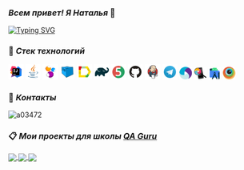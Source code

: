 ### ***Всем привет! Я Наталья*** 👋

[![Typing SVG](https://readme-typing-svg.herokuapp.com?color=D15892&lines=QA+engineer)](https://git.io/typing-svg)

### :wrench: ***Стек технологий***
<p>
<img width="6%" title="IntelliJ IDEA" src="img/idea.svg">
<img width="6%" title="Java" src="img/java.svg">
<img width="6%" title="Selenide" src="img/selenide.svg">
<img width="6%" title="Selenoid" src="img/selenoid.svg">
<img width="6%" title="Allure Report" src="img/allureReport.svg">
<img width="6%" title="Gradle" src="img/gradle.svg">
<img width="6%" title="JUnit5" src="img/junit5.svg">
<img width="6%" title="GitHub" src="img/github.svg">
<img width="6%" title="Jenkins" src="img/jenkins.svg">
<img width="6%" title="Telegram" src="img/telegram.svg">
<img width="5%" title="Appium" src="img/appium.png">
<img width="5%" title="Appium Inspector" src="img/appiuminspector.png">
<img width="5%" title="Android Studio" src="img/androidstudio.png">
<img width="5%" title="BrowserStack" src="img/browserstack.png">
</p>

### :iphone: ***Контакты***
![a03472](https://img.shields.io/badge/Telegram-blue?style=plastic&logo=telegram&link=https://t.me/Gaechka58)

### :clipboard: ***Мои проекты для школы [QA Guru](https://qa.guru/)***
<a href="https://github.com/nice58/api_project">
  <img align="center" src="https://github-readme-stats.vercel.app/api/pin/?username=nice58&repo=api_project&theme=synthwave" />
</a> <a href="https://github.com/nice58/ui_project">
  <img align="center" src="https://github-readme-stats.vercel.app/api/pin/?username=nice58&repo=ui_project&theme=synthwave" />
</a> <a href="https://github.com/nice58/mobile_autotests_appium">
  <img align="center" src="https://github-readme-stats.vercel.app/api/pin/?username=nice58&repo=mobile_autotests_appium&theme=synthwave" />







